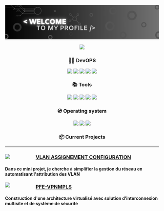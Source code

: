 <img src="https://raw.githubusercontent.com/ApprentiBash/ApprentiBash/main/Welcome.jpg?raw=true">
<p align="center">
    <img src="https://api.visitorbadge.io/api/visitors?path=https%3A%2F%2Fgithub.com%2Fapprentibash%2Fapprentibash&countColor=%23000000">
</p>

<h3 align="center">👨‍💻 DevOPS</h3>

<p align="center">
    <img src="https://img.shields.io/badge/Shell-5391FE.svg?style=for-the-badge">
    <img src="https://img.shields.io/badge/Arduino-00979D.svg?style=for-the-badge">
    <img src="https://img.shields.io/badge/Vagrant-1563FF.svg?style=for-the-badge&logo=vagrant&logoColor=white">
    <img src="https://img.shields.io/badge/Ansible-%230076E8.svg?style=for-the-badge&logo=ansible&logoColor=white">
    <img src="https://img.shields.io/badge/Terraform-%23623CE4.svg?style=for-the-badge&logo=terraform&logoColor=white">
    
</p>
<h3 align="center">📚 Tools</h3>

<p align="center">
    <img src="https://img.shields.io/badge/pfSense-%23E60025.svg?style=for-the-badge&logo=pfSense&logoColor=white">
    <img src="https://img.shields.io/badge/Zabbix-%23F50.svg?style=for-the-badge&logo=zabbix&logoColor=white">
    <img src="https://img.shields.io/badge/Docker-%232496ED.svg?style=for-the-badge&logo=docker&logoColor=white">
    <img src="https://img.shields.io/badge/WatchGuard-%23ED8B00.svg?style=for-the-badge&logo=watchguard&logoColor=white">
    <img src="https://img.shields.io/badge/vmware-%23FF6600.svg?style=for-the-badge&logo=vmware&logoColor=white">

</p>
<h3 align="center">💿 Operating system</h3>

<p align="center">
    <img src="https://img.shields.io/badge/Debian-d70a53.svg?&style=for-the-badge&logo=debian&logoColor=white">
    <img src="https://img.shields.io/badge/Ubuntu-E95420.svg?style=for-the-badge&logo=ubuntu&logoColor=white">
    <img src="https://img.shields.io/badge/Windows-33a8ff.svg?&style=for-the-badge&logo=windows&logoColor=white">
</p>

<h3 align="center">📦 Current Projects</h3>

<hr>

<div>
<p>
  <img width="100" align="left" src="https://www.1min30.com/wp-content/uploads/2018/07/Embl%C3%A8me-Cisco.jpg">
                                                                            
  <h3>
      <a href="https://github.com/ApprentiBash/VLAN_Assignement"> VLAN ASSIGNEMENT CONFIGURATION </a>
  </h3>
  <h4>Dans ce mini projet, je cherche à simplifier la gestion du réseau en automatisant l'attribution des VLAN</h4>
</p>
<p>
  <img width="100" align="left" src="https://st.depositphotos.com/57803962/56729/v/450/depositphotos_567292782-stock-illustration-cloud-computing-simple-design.jpg">
                                                                            
  <h3>
      <a href="https://github.com/ApprentiBash/PFE-VPNMLPS"> PFE-VPNMPLS </a>
  </h3>
  <h4>Construction d'une architecture virtualisé avec solution d'interconnexion multisite et de système de sécurité </h4>
  
</p>
